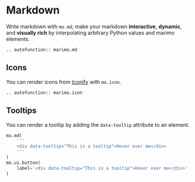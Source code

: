 # Markdown

Write markdown with `mo.md`; make your markdown **interactive**, **dynamic**,
and **visually rich** by interpolating arbitrary Python values and marimo
elements.

```{eval-rst}
.. autofunction:: marimo.md
```

## Icons

You can render icons from [Iconify](https://icon-sets.iconify.design/) with `mo.icon`.

```{eval-rst}
.. autofunction:: marimo.icon
```

## Tooltips

You can render a tooltip by adding the `data-tooltip` attribute to an element.

```python
mo.md(
    '''
    <div data-tooltip="This is a tooltip">Hover over me</div>
    '''
)
mo.ui.button(
    label='<div data-tooltip="This is a tooltip">Hover over me</div>'
)
```
